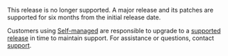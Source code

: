 This release is no longer supported. A major release and its patches are supported for six months from the initial release date.

Customers using [Self-managed](/guides/hosting/hosting-options/self-managed/) are responsible to upgrade to a [supported release](/ref/releases-notes/releases/) in time to maintain support. For assistance or questions, contact [support](mailto:support@wandb.com).